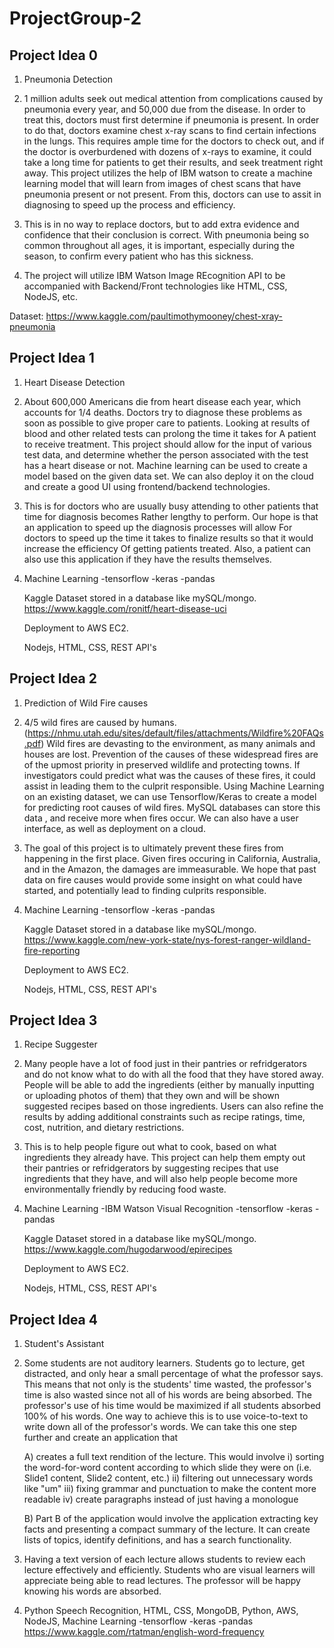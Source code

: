# ProjectGroup-2

## Project Idea 0

1. Pneumonia Detection

2. 1 million adults seek out medical attention from complications caused by pneumonia every year, and 50,000 due from the disease. In order to treat this, doctors must first determine if pneumonia is present. In order to do that, doctors examine chest x-ray scans to find certain infections in the lungs. This requires ample time for the doctors to check out, and if the doctor is overburdened with dozens of x-rays to examine, it could take a long time for patients to get their results, and seek treatment right away. This project utilizes the help of IBM watson to create a machine learning model that will learn from images of chest scans that have pneumonia present or not present. From this, doctors can use to assit in diagnosing to speed up the process and efficiency.

3. This is in no way to replace doctors, but to add extra evidence and confidence that their conclusion is correct. With pneumonia being so common throughout all ages, it is important, especially during the season, to confirm every patient who has this sickness. 

4. The project will utilize IBM Watson Image REcognition API to be accompanied with Backend/Front technologies like HTML, CSS, NodeJS, etc.

Dataset: https://www.kaggle.com/paultimothymooney/chest-xray-pneumonia


## Project Idea 1

1. Heart Disease Detection

2. About 600,000 Americans die from heart disease each year, which accounts for 
1/4 deaths. Doctors try to diagnose these problems as soon as possible to give proper care to 
patients. Looking at results of blood and other related tests can prolong the time it takes for
A patient to receive treatment. This project should allow for the input of various test data, and determine whether the
person associated with the test has a heart disease or not. Machine learning can be used to create a model based on the given data set. We can also deploy it on the cloud and create a good UI using frontend/backend technologies. 

3. This is for doctors who are usually busy attending to other patients that time for diagnosis becomes
Rather lengthy to perform. Our hope is that an application to speed up the diagnosis processes will allow
For doctors to speed up the time it takes to finalize results so that it would increase the efficiency
Of getting patients treated. Also, a patient can also use this application if they have the results themselves.

4. Machine Learning
   -tensorflow
   -keras
   -pandas

   Kaggle Dataset stored in a database like mySQL/mongo. https://www.kaggle.com/ronitf/heart-disease-uci

   Deployment to AWS EC2.

   Nodejs, HTML, CSS, REST API's


   
   

## Project Idea 2 
1. Prediction of Wild Fire causes

2. 4/5 wild fires are caused by humans. (https://nhmu.utah.edu/sites/default/files/attachments/Wildfire%20FAQs.pdf) Wild fires are devasting to the environment, as many animals and houses are lost. Prevention of the causes of these 
widespread fires are of the upmost priority in preserved wildlife and protecting towns. If investigators could predict what 
was the causes of these fires, it could assist in leading them to the culprit responsible. Using Machine Learning on an existing dataset, we can use Tensorflow/Keras to create a model for predicting root causes of wild fires. MySQL databases can store this data , and receive more when fires occur. We can also have a user interface, as well as deployment on a cloud. 

3. The goal of this project is to ultimately prevent these fires from happening in the first place. Given fires occuring in California, Australia, and in the Amazon, the damages are immeasurable. We hope that past data on fire causes would provide some insight on what could have started, and potentially lead to finding culprits responsible.

4. Machine Learning
   -tensorflow
   -keras
   -pandas
   
   
   Kaggle Dataset stored in a database like mySQL/mongo. https://www.kaggle.com/new-york-state/nys-forest-ranger-wildland-fire-reporting

   Deployment to AWS EC2.

   Nodejs, HTML, CSS, REST API's





## Project Idea 3

1. Recipe Suggester

2. Many people have a lot of food just in their pantries or refridgerators and do not know what to do with all the food that they have stored away. People will be able to add the ingredients (either by manually inputting or uploading photos of them) that they own and will be shown suggested recipes based on those ingredients. Users can also refine the results by adding additional constraints such as recipe ratings, time, cost, nutrition, and dietary restrictions.

3. This is to help people figure out what to cook, based on what ingredients they already have. This project can help them empty out their pantries or refridgerators by suggesting recipes that use ingredients that they have, and will also help people become more environmentally friendly by reducing food waste.

4. Machine Learning
   -IBM Watson Visual Recognition
   -tensorflow
   -keras
   -pandas
   
   Kaggle Dataset stored in a database like mySQL/mongo. https://www.kaggle.com/hugodarwood/epirecipes
   
   Deployment to AWS EC2.

   Nodejs, HTML, CSS, REST API's
   
## Project Idea 4
   
1. Student's Assistant
   
2. Some students are not auditory learners. Students go to lecture, get distracted, and only hear a small percentage of what the professor says. This means that not only is the students' time wasted, the professor's time is also wasted since not all of his words are being absorbed. The professor's use of his time would be maximized if all students absorbed 100% of his words. One way to achieve this is to use voice-to-text to write down all of the professor's words. We can take this one step further and create an application that
   
   A) creates a full text rendition of the lecture. This would involve 
	   i) sorting the word-for-word content according to which slide they were on (i.e. Slide1 content, Slide2 content, etc.)
	   ii) filtering out unnecessary words like "um" 
      iii) fixing grammar and punctuation to make the content more readable 
	   iv) create paragraphs instead of just having a monologue

   B) Part B of the application would involve the application extracting key facts and presenting a compact summary of the lecture. It       can create lists of topics, identify definitions, and has a search functionality. 
   
3) Having a text version of each lecture allows students to review each lecture effectively and efficiently. Students who are visual learners will appreciate being able to read lectures. The professor will be happy knowing his words are absorbed. 

4) Python Speech Recognition, HTML, CSS, MongoDB, Python, AWS, NodeJS, Machine Learning -tensorflow -keras -pandas
https://www.kaggle.com/rtatman/english-word-frequency 


